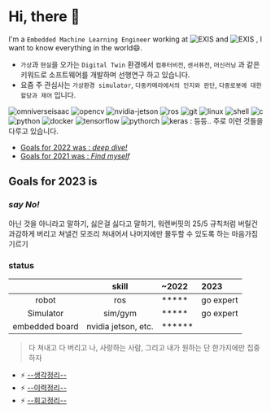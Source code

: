 # Hi, there 👋

I'm a `Embedded Machine Learning Engineer` working at ![EXIS](https://img.shields.io/badge/-EXIS%20SOFTWARE%20ENGINEERING-green?style=flat-square&logoColor=white) and ![EXIS](https://img.shields.io/badge/-Pollux-blue?style=flat-square&logoColor=white) , I want to know everything in the world😄.

* `가상`과 `현실`을 오가는 `Digital Twin` 환경에서 `컴퓨터비전`, `센서퓨전`, `머신러닝` 과 같은 키워드로 소프트웨어를 개발하며 선행연구 하고 있습니다.
* 요즘 주 관심사는 `가상환경 simulator`, `다중카메라에서의 인지와 판단`, `다중로봇에 대한 할당과 제어` 입니다.

![omniverseisaac](https://img.shields.io/badge/NVIDIA%20Omniverse%20Isaac-76B900?style=flat-square&logo=NVIDIA&logoColor=white)  ![opencv](https://img.shields.io/badge/opencv-5C3EE8?style=flat-square&logo=opencv&logoColor=white) ![nvidia-jetson](https://img.shields.io/badge/NVIDIA%20Jetson%20Board-76B900?style=flat-square&logo=NVIDIA&logoColor=white) ![ros](https://img.shields.io/badge/Ros-22314E?style=flat-square&logo=Ros&logoColor=white) ![git](https://hits.seeyoufarm.com/api/count/incr/badge.svg?url=https%3A%2F%2Fgithub.com%2FNamWoo%2Fhit-counter&count_bg=%23C83D3D&title_bg=%23555555&icon=git.svg&icon_color=%23E7E7E7&title=Git&edge_flat=false) ![linux](https://img.shields.io/badge/Linux-FCC624?style=flat-square&logo=Linux&logoColor=white)  ![shell](https://img.shields.io/badge/Shell-5391FE?style=flat-square&logo=PowerShell&logoColor=white) ![c](https://img.shields.io/badge/C-A8B9CC?style=flat-square&logo=C&logoColor=white) ![python](https://img.shields.io/badge/Python-3766AB?style=flat-square&logo=Python&logoColor=white)   ![docker](https://img.shields.io/badge/Docker-2496ED?style=flat-square&logo=Docker&logoColor=white) ![tensorflow](https://img.shields.io/badge/TensorFlow-FF6F00?style=flat-square&logo=Tensorflow&logoColor=white) ![pythorch](https://img.shields.io/badge/PyTorch-EE4C2C?style=flat-square&logo=PyTorch&logoColor=white) ![keras](https://img.shields.io/badge/Keras-D00000?style=flat-square&logo=Keras&logoColor=white) : 등등.. 주로 이런 것들을 다루고 있습니다. 



* [Goals for 2022 was : *deep dive!*](https://github.com/NamWoo/NamWoo/blob/master/doc/goals_for.md)
* [Goals for 2021 was : *Find myself*](https://github.com/NamWoo/NamWoo/blob/master/doc/goals_for.md)


<!-- ![Screenshot from 2021-08-23 15-57-31](https://user-images.githubusercontent.com/8021479/130403951-5057ccba-77b6-4ec8-a4df-722dbb0e9f12.png)
 -->


<!--
* Python, C, C++, Shell
* ROS, CMake, Bazel, Docker, Kubernetes, Git
* Pytorch, Keras, Tensorflow
* Cuda, TensorRT, Deepstream
* Vim, Visual.Studio.Code
* Unity, Omniverse Isaac
* NVIDIA Drive & Jetson, Raspberry.Pi, STM32F*, Atmega*, ~Infineon~
* Leetcode, Coursera, Udacity, Udemy
Linux, git
![bazel](https://img.shields.io/badge/-Bazel?style=flat-square&logoColor=white)
-->

<!---
![coursera](https://img.shields.io/badge/Coursera-0056D2?style=flat-square&logo=Coursera&logoColor=white) 
![Udacity](https://img.shields.io/badge/Udacity-02B3E4?style=flat-square&logo=Udacity&logoColor=white)
![Fortran](https://img.shields.io/badge/Fortran-734F96?style=flat-square&logo=Fortran&logoColor=white) 
![CMake](https://img.shields.io/badge/CMake-064F8C?style=flat-square&logo=CMake&logoColor=white)
![Unity](https://img.shields.io/badge/Unity-000000?style=flat-square&logo=Unity&logoColor=white)
![VisualStudioCode](https://img.shields.io/badge/Visual%20Studio%20Code-007ACC?style=flat-square&logo=visual%20Studio%20Code&logoColor=white)
![Leetcode](https://img.shields.io/badge/Leetcode-FFA116?style=flat-square&logo=Leetcode&logoColor=white)
![raspberrypi](https://img.shields.io/badge/Raspberry%20Pi-C51A4A?style=flat-square&logo=raspberry%20pi&logoColor=white)
![vim](https://img.shields.io/badge/Vim-019733?style=flat-square&logo=Vim&logoColor=white)
![kubernetes](https://img.shields.io/badge/Kubernetes-326CE5?style=flat-square&logo=Kubernetes&logoColor=white)
-->

## Goals for 2023 is
### *say No!*

아닌 것을 아니라고 말하기, 싫은걸 싫다고 말하기, 워렌버핏의 25/5 규칙처럼 버릴건 과감하게 버리고 쳐낼건 모조리 쳐내어서 나머지에만 몰두할 수 있도록 하는 마음가짐 기르기

### status


|              |skill                |~2022     |2023|
|:---:|:---:|:---|:---|
|robot           |ros                |\*\*\*\*\*|go expert|
|Simulator       |sim/gym            |\*\*\*\*\*|go expert|
|embedded board  |nvidia jetson, etc.|\*\*\*\*\*\*|    |


>다 쳐내고 다 버리고 나, 사랑하는 사람, 그리고 내가 원하는 단 한가지에만 집중하자

* ⚡ [--생각정리--](https://github.com/NamWoo/NamWoo/blob/master/doc/findmyself.md)
* ⚡ [--이력정리--](https://github.com/NamWoo/NamWoo/blob/master/doc/findmyself2.md)
* ⚡ [--회고정리--](https://github.com/NamWoo/NamWoo/blob/master/doc/goals_for.md)

